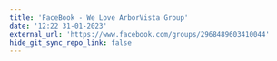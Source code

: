 ```yaml
---
title: 'FaceBook - We Love ArborVista Group'
date: '12:22 31-01-2023'
external_url: 'https://www.facebook.com/groups/2968489603410044'
hide_git_sync_repo_link: false
---
```


